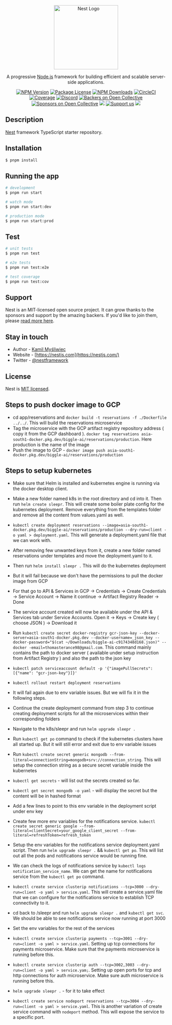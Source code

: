 <p align="center">
  <a href="http://nestjs.com/" target="blank"><img src="https://nestjs.com/img/logo-small.svg" width="200" alt="Nest Logo" /></a>
</p>

[circleci-image]: https://img.shields.io/circleci/build/github/nestjs/nest/master?token=abc123def456
[circleci-url]: https://circleci.com/gh/nestjs/nest

  <p align="center">A progressive <a href="http://nodejs.org" target="_blank">Node.js</a> framework for building efficient and scalable server-side applications.</p>
    <p align="center">
<a href="https://www.npmjs.com/~nestjscore" target="_blank"><img src="https://img.shields.io/npm/v/@nestjs/core.svg" alt="NPM Version" /></a>
<a href="https://www.npmjs.com/~nestjscore" target="_blank"><img src="https://img.shields.io/npm/l/@nestjs/core.svg" alt="Package License" /></a>
<a href="https://www.npmjs.com/~nestjscore" target="_blank"><img src="https://img.shields.io/npm/dm/@nestjs/common.svg" alt="NPM Downloads" /></a>
<a href="https://circleci.com/gh/nestjs/nest" target="_blank"><img src="https://img.shields.io/circleci/build/github/nestjs/nest/master" alt="CircleCI" /></a>
<a href="https://coveralls.io/github/nestjs/nest?branch=master" target="_blank"><img src="https://coveralls.io/repos/github/nestjs/nest/badge.svg?branch=master#9" alt="Coverage" /></a>
<a href="https://discord.gg/G7Qnnhy" target="_blank"><img src="https://img.shields.io/badge/discord-online-brightgreen.svg" alt="Discord"/></a>
<a href="https://opencollective.com/nest#backer" target="_blank"><img src="https://opencollective.com/nest/backers/badge.svg" alt="Backers on Open Collective" /></a>
<a href="https://opencollective.com/nest#sponsor" target="_blank"><img src="https://opencollective.com/nest/sponsors/badge.svg" alt="Sponsors on Open Collective" /></a>
  <a href="https://paypal.me/kamilmysliwiec" target="_blank"><img src="https://img.shields.io/badge/Donate-PayPal-ff3f59.svg"/></a>
    <a href="https://opencollective.com/nest#sponsor"  target="_blank"><img src="https://img.shields.io/badge/Support%20us-Open%20Collective-41B883.svg" alt="Support us"></a>
  <a href="https://twitter.com/nestframework" target="_blank"><img src="https://img.shields.io/twitter/follow/nestframework.svg?style=social&label=Follow"></a>
</p>
  <!--[![Backers on Open Collective](https://opencollective.com/nest/backers/badge.svg)](https://opencollective.com/nest#backer)
  [![Sponsors on Open Collective](https://opencollective.com/nest/sponsors/badge.svg)](https://opencollective.com/nest#sponsor)-->

## Description

[Nest](https://github.com/nestjs/nest) framework TypeScript starter repository.

## Installation

```bash
$ pnpm install
```

## Running the app

```bash
# development
$ pnpm run start

# watch mode
$ pnpm run start:dev

# production mode
$ pnpm run start:prod
```

## Test

```bash
# unit tests
$ pnpm run test

# e2e tests
$ pnpm run test:e2e

# test coverage
$ pnpm run test:cov
```

## Support

Nest is an MIT-licensed open source project. It can grow thanks to the sponsors and support by the amazing backers. If you'd like to join them, please [read more here](https://docs.nestjs.com/support).

## Stay in touch

- Author - [Kamil Myśliwiec](https://kamilmysliwiec.com)
- Website - [https://nestjs.com](https://nestjs.com/)
- Twitter - [@nestframework](https://twitter.com/nestframework)

## License

Nest is [MIT licensed](LICENSE).

## Steps to push docker image to GCP

- cd app/reservations and `docker build -t reservations -f ./Dockerfile ../../`. This will build the reservations microservice
- Tag the microservice with the GCP artifact registry repository address ( copy it from the GCP dashboard ). `docker tag reservations asia-south1-docker.pkg.dev/biggle-ai/reservations/production`. Here production is the name of the image
- Push the image to GCP - `docker image push asia-south1-docker.pkg.dev/biggle-ai/reservations/production`

## Steps to setup kubernetes

- Make sure that Helm is installed and kubernetes engine is running via the docker desktop client.
- Make a new folder named k8s in the root directory and cd into it. Then run `helm create sleepr`. This will create some boiler plate config for the kubernetes deployment. Remove everything from the templates folder and remove all the content from values.yaml as well.
- `kubectl create deployment reservations --image=asia-south1-docker.pkg.dev/biggle-ai/reservations/production --dry-run=client -o yaml > deployment.yaml`. This will generate a deployment.yaml file that we can work with.
- After removing few unwanted keys from it, create a new folder named reservations under templates and move the deployment.yaml to it.
- Then run `helm install sleepr .` This will do the kubernetes deployment
- But it will fail because we don't have the permissions to pull the docker image from GCP
- For that go to API & Services in GCP -> Credentials -> Create Credentials -> Service Account -> Name it continue -> Artifact Registry Reader -> Done
- The service account created will now be available under the API & Services tab under Service Accounts. Open it -> Keys -> Create key ( choose JSON ) -> Download it
- Run `kubectl create secret docker-registry gcr-json-key --docker-server=asia-south1-docker.pkg.dev --docker-username=_json_key --docker-password="$(cat ~/Downloads/biggle-ai-c9174348d168.json)" --docker
-email=thomasterance98@gmail.com`. This command mainly contains the path to docker server ( available under setup instruction from Artifact Registry ) and also the path to the json key
- `kubectl patch serviceaccount default -p '{"imagePullSecrets": [{"name": "gcr-json-key"}]}'   `
- `kubectl rollout restart deployment reservations`
- It will fail again due to env variable issues. But we will fix it in the following steps.
- Continue the create deployment command from step 3 to continue creating deployment scripts for all the microservices within their corresponding folders
- Navigate to the k8s/sleepr and run `helm upgrade sleepr .`
- Run `kubectl get po` command to check if the kubernetes clusters have all started up. But it will still error and exit due to env variable issues
- Run `kubectl create secret generic mongodb --from-literal=connectionString=mongodb+srv://connection_string`. This will setup the connection string as a secure secret variable inside the kubernetes
- `kubectl get secrets` - will list out the secrets created so far.
- `kubectl get secret mongodb -o yaml` - will display the secret but the content will be in hashed format
- Add a few lines to point to this env variable in the deployment script under env key
- Create few more env variables for the notifications service. `kubectl create secret generic google --from-literal=clientSecret=your_google_client_secret --from-literal=refreshToken=refresh_token`
- Setup the env variables for the notifications service deployment.yaml script. Then run `helm upgrade sleepr .` && `kubectl get po`. This will list out all the pods and notifications service would be running fine.
- We can check the logs of notifications service by `kubectl logs notification_service_name`. We can get the name for notifications service from the `kubectl get po` command.

- `kubectl create service clusterip notifications --tcp=3000 --dry-run=client -o yaml > service.yaml`. This will create a service.yaml file that we can configure for the notifications service to establish TCP connectivity to it.
- cd back to /sleepr and run `helm upgrade sleepr .` and `kubectl get svc`. We should be able to see notifications service now running at port 3000
- Set the env variables for the rest of the services
- `kubectl create service clusterip payments --tcp=3001 --dry-run=client -o yaml > service.yaml`. Setting up tcp connections for payments microservice. Make sure that the payments microservice is running before this.
- `kubectl create service clusterip auth --tcp=3002,3003 --dry-run=client -o yaml > service.yam;`. Setting up open ports for tcp and http connections for auth microservice. Make sure auth microservice is running before this.
- `helm upgrade sleepr .` - for it to take effect
- `kubectl create service nodeport reservations --tcp=3004 --dry-run=client -o yaml > service.yaml`. This is another variation of create service command with `nodeport` method. This will expose the service to a specific port.